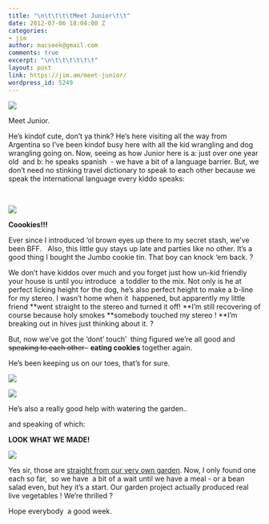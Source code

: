 ```yaml
---
title: "\n\t\t\t\tMeet Junior\t\t"
date: 2012-07-06 18:04:00 Z
categories:
- jim
author: macseek@gmail.com
comments: true
excerpt: "\n\t\t\t\t\t\t"
layout: post
link: https://jim.am/meet-junior/
wordpress_id: 5249
---
```


[![](http://jim.am/images/2012/07/JIM_5268-1-630x418.jpg)](http://jim.am/meet-junior/jim_5268-1/)




Meet Junior.




He’s kindof cute, don’t ya think? He’s here visiting all the way from Argentina so I’ve been kindof busy here with all the kid wrangling and dog wrangling going on. Now, seeing as how Junior here is a: just over one year old  and b: he speaks spanish  - we have a bit of a language barrier. But, we don’t need no stinking travel dictionary to speak to each other because we speak the international language every kiddo speaks:




 




[![](http://jim.am/images/2012/07/JIM_5428-630x418.jpg)](http://jim.am/meet-junior/jim_5428/)




**Coookies!!!**




Ever since I introduced ‘ol brown eyes up there to my secret stash, we’ve been BFF.   Also, this little guy stays up late and parties like no other. It’s a good thing I bought the Jumbo cookie tin. That boy can knock ‘em back. ?




We don’t have kiddos over much and you forget just how un-kid friendly your house is until you introduce  a toddler to the mix. Not only is he at perfect licking height for the dog, he’s also perfect height to make a b-line for my stereo. I wasn’t home when it  happened, but apparently my little friend **went straight to the stereo and turned it off! **I’m still recovering of course because holy smokes **somebody touched my stereo ! **I’m breaking out in hives just thinking about it. ?




But, now we’ve got the ‘dont’ touch’  thing figured we’re all good and <del>speaking to each other  </del> **eating cookies** together again.




He’s been keeping us on our toes, that’s for sure.




[![](http://jim.am/images/2012/07/JIM_5273-1-630x948.jpg)](http://jim.am/meet-junior/jim_5273-1/)




[![](http://jim.am/images/2012/07/JIM_5271-1-630x948.jpg)](http://jim.am/meet-junior/jim_5271-1/)




He’s also a really good help with watering the garden..




and speaking of which:




**LOOK WHAT WE MADE!**




[![](http://jim.am/images/2012/07/JIM_5419-630x381.jpg)](http://jim.am/meet-junior/jim_5419/)




Yes sir, those are [straight from our very own garden](http://jim.am/how-to-save-on-you-grocery-bill-the-summer-2012-vegetable-garden-project/). Now, I only found one each so far,  so we have  a bit of a wait until we have a meal - or a bean salad even, but hey it’s a start. Our garden project actually produced real live vegetables ! We’re thrilled ?




Hope everybody  a good week.




 




 


		
